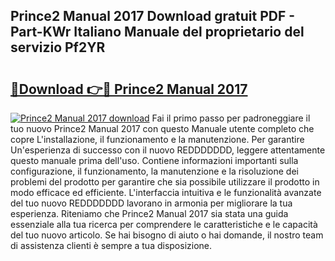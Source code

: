 ## Prince2 Manual 2017 Download gratuit PDF - Part-KWr Italiano Manuale del proprietario del servizio Pf2YR

# <h2><a href="http://dffhnz.blite.top/?on=Prince2+Manual+2017">🔗Download 👉🔴 Prince2 Manual 2017</a></h2>

[![Prince2 Manual 2017 download](https://i.imgur.com/lujVjoI.png)](http://dffhnz.blite.top/?on=Prince2+Manual+2017)
Fai il primo passo per padroneggiare il tuo nuovo Prince2 Manual 2017 con questo Manuale utente completo che copre L'installazione, il funzionamento e la manutenzione. Per garantire Un'esperienza di successo con il nuovo REDDDDDDD, leggere attentamente questo manuale prima dell'uso. Contiene informazioni importanti sulla configurazione, il funzionamento, la manutenzione e la risoluzione dei problemi del prodotto per garantire che sia possibile utilizzare il prodotto in modo efficace ed efficiente. L'interfaccia intuitiva e le funzionalità avanzate del tuo nuovo REDDDDDDD lavorano in armonia per migliorare la tua esperienza. Riteniamo che Prince2 Manual 2017 sia stata una guida essenziale alla tua ricerca per comprendere le caratteristiche e le capacità del tuo nuovo articolo. Se hai bisogno di aiuto o hai domande, il nostro team di assistenza clienti è sempre a tua disposizione.
